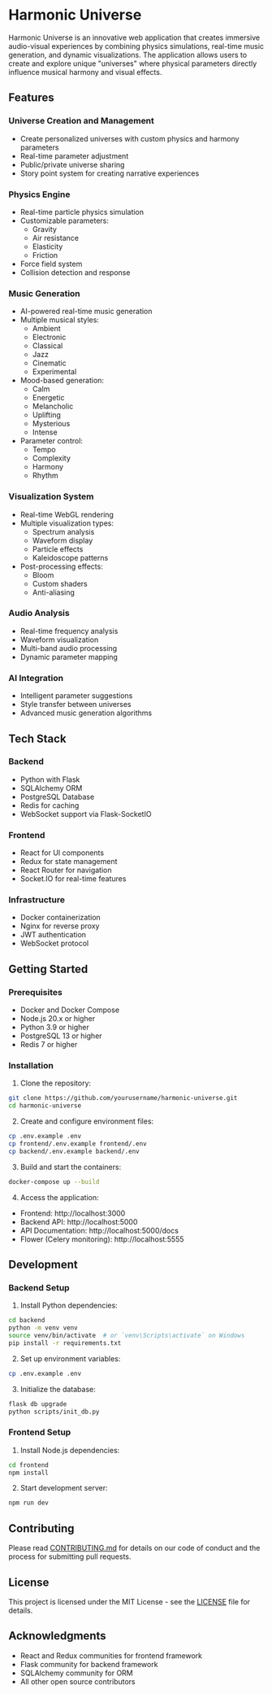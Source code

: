 # Harmonic Universe

Harmonic Universe is an innovative web application that creates immersive audio-visual experiences by combining physics simulations, real-time music generation, and dynamic visualizations. The application allows users to create and explore unique "universes" where physical parameters directly influence musical harmony and visual effects.

## Features

### Universe Creation and Management

- Create personalized universes with custom physics and harmony parameters
- Real-time parameter adjustment
- Public/private universe sharing
- Story point system for creating narrative experiences

### Physics Engine

- Real-time particle physics simulation
- Customizable parameters:
  - Gravity
  - Air resistance
  - Elasticity
  - Friction
- Force field system
- Collision detection and response

### Music Generation

- AI-powered real-time music generation
- Multiple musical styles:
  - Ambient
  - Electronic
  - Classical
  - Jazz
  - Cinematic
  - Experimental
- Mood-based generation:
  - Calm
  - Energetic
  - Melancholic
  - Uplifting
  - Mysterious
  - Intense
- Parameter control:
  - Tempo
  - Complexity
  - Harmony
  - Rhythm

### Visualization System

- Real-time WebGL rendering
- Multiple visualization types:
  - Spectrum analysis
  - Waveform display
  - Particle effects
  - Kaleidoscope patterns
- Post-processing effects:
  - Bloom
  - Custom shaders
  - Anti-aliasing

### Audio Analysis

- Real-time frequency analysis
- Waveform visualization
- Multi-band audio processing
- Dynamic parameter mapping

### AI Integration

- Intelligent parameter suggestions
- Style transfer between universes
- Advanced music generation algorithms

## Tech Stack

### Backend

- Python with Flask
- SQLAlchemy ORM
- PostgreSQL Database
- Redis for caching
- WebSocket support via Flask-SocketIO

### Frontend

- React for UI components
- Redux for state management
- React Router for navigation
- Socket.IO for real-time features

### Infrastructure

- Docker containerization
- Nginx for reverse proxy
- JWT authentication
- WebSocket protocol

## Getting Started

### Prerequisites

- Docker and Docker Compose
- Node.js 20.x or higher
- Python 3.9 or higher
- PostgreSQL 13 or higher
- Redis 7 or higher

### Installation

1. Clone the repository:

```bash
git clone https://github.com/yourusername/harmonic-universe.git
cd harmonic-universe
```

2. Create and configure environment files:

```bash
cp .env.example .env
cp frontend/.env.example frontend/.env
cp backend/.env.example backend/.env
```

3. Build and start the containers:

```bash
docker-compose up --build
```

4. Access the application:

- Frontend: http://localhost:3000
- Backend API: http://localhost:5000
- API Documentation: http://localhost:5000/docs
- Flower (Celery monitoring): http://localhost:5555

## Development

### Backend Setup

1. Install Python dependencies:

```bash
cd backend
python -m venv venv
source venv/bin/activate  # or `venv\Scripts\activate` on Windows
pip install -r requirements.txt
```

2. Set up environment variables:

```bash
cp .env.example .env
```

3. Initialize the database:

```bash
flask db upgrade
python scripts/init_db.py
```

### Frontend Setup

1. Install Node.js dependencies:

```bash
cd frontend
npm install
```

2. Start development server:

```bash
npm run dev
```

## Contributing

Please read [CONTRIBUTING.md](CONTRIBUTING.md) for details on our code of conduct and the process for submitting pull requests.

## License

This project is licensed under the MIT License - see the [LICENSE](LICENSE) file for details.

## Acknowledgments

- React and Redux communities for frontend framework
- Flask community for backend framework
- SQLAlchemy community for ORM
- All other open source contributors
